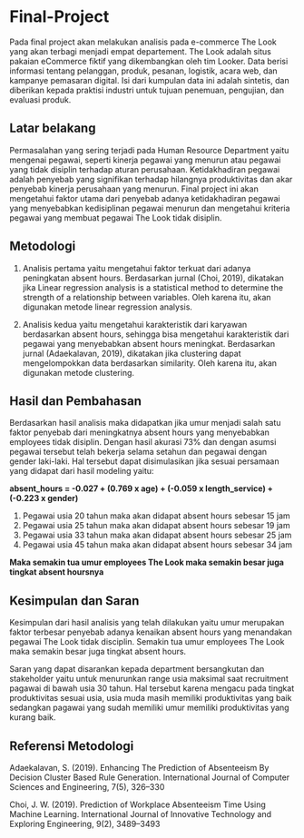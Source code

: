 # Final-Project

Pada final project akan melakukan analisis pada e-commerce The Look yang akan terbagi menjadi empat departement. The Look adalah situs pakaian eCommerce fiktif yang dikembangkan oleh tim Looker. Data berisi informasi tentang pelanggan, produk, pesanan, logistik, acara web, dan kampanye pemasaran digital. Isi dari kumpulan data ini adalah sintetis, dan diberikan kepada praktisi industri untuk tujuan penemuan, pengujian, dan evaluasi produk.

## Latar belakang
Permasalahan yang sering terjadi pada Human Resource Department yaitu mengenai pegawai, seperti kinerja pegawai yang menurun atau pegawai yang tidak disiplin terhadap aturan perusahaan. Ketidakhadiran pegawai adalah penyebab yang signifikan terhadap hilangnya produktivitas dan akar penyebab kinerja perusahaan yang menurun. Final project ini akan mengetahui faktor utama dari penyebab adanya ketidakhadiran pegawai yang menyebabkan kedisiplinan pegawai menurun dan mengetahui kriteria pegawai yang membuat pegawai The Look tidak disiplin. 

## Metodologi
1. Analisis pertama yaitu mengetahui faktor terkuat dari adanya peningkatan absent hours. Berdasarkan jurnal (Choi, 2019), dikatakan jika Linear regression analysis is a   statistical method to determine the strength of a relationship between variables. Oleh karena itu, akan digunakan metode linear regression analysis.

2. Analisis kedua yaitu mengetahui karakteristik dari karyawan berdasarkan absent hours, sehingga bisa mengetahui karakteristik dari pegawai yang menyebabkan absent hours meningkat. Berdasarkan jurnal (Adaekalavan, 2019), dikatakan jika clustering dapat mengelompokkan data berdasarkan similarity. Oleh karena itu, akan digunakan metode clustering.

## Hasil dan Pembahasan
Berdasarkan hasil analisis maka didapatkan jika umur menjadi salah satu faktor penyebab dari meningkatnya absent hours yang menyebabkan employees tidak disiplin. Dengan hasil akurasi 73% dan dengan asumsi pegawai tersebut telah bekerja selama setahun dan pegawai dengan gender laki-laki. 
Hal tersebut dapat disimulasikan jika sesuai persamaan yang didapat dari hasil modeling yaitu:

**absent_hours = -0.027 + (0.769 x age) + (-0.059 x length_service) + (-0.223 x gender)**

1. Pegawai usia 20 tahun maka akan didapat absent hours sebesar 15 jam
2. Pegawai usia 25 tahun maka akan didapat absent hours sebesar 19 jam
3. Pegawai usia 33  tahun maka akan didapat absent hours sebesar 25 jam
4. Pegawai usia 45  tahun maka akan didapat absent hours sebesar 34 jam

**Maka semakin tua umur employees The Look maka semakin besar juga tingkat absent hoursnya**

## Kesimpulan dan Saran
Kesimpulan dari hasil analisis yang telah dilakukan yaitu umur merupakan faktor terbesar penyebab adanya kenaikan absent hours yang menandakan pegawai The Look tidak disciplin. Semakin tua umur employees The Look maka semakin besar juga tingkat absent hours. 

Saran yang dapat disarankan kepada department bersangkutan dan stakeholder yaitu untuk menurunkan range usia maksimal saat recruitment pagawai di bawah usia 30 tahun. Hal tersebut karena mengacu pada tingkat produktivitas sesuai usia, usia muda masih memiliki produktivitas yang baik sedangkan pagawai yang sudah memiliki umur memiliki produktivitas yang kurang baik.  

## Referensi Metodologi
Adaekalavan, S. (2019). Enhancing The Prediction of Absenteeism By Decision Cluster Based Rule Generation. International Journal of Computer Sciences and Engineering, 7(5), 326–330

Choi, J. W. (2019). Prediction of Workplace Absenteeism Time Using Machine Learning. International Journal of Innovative Technology and Exploring Engineering, 9(2), 3489–3493

